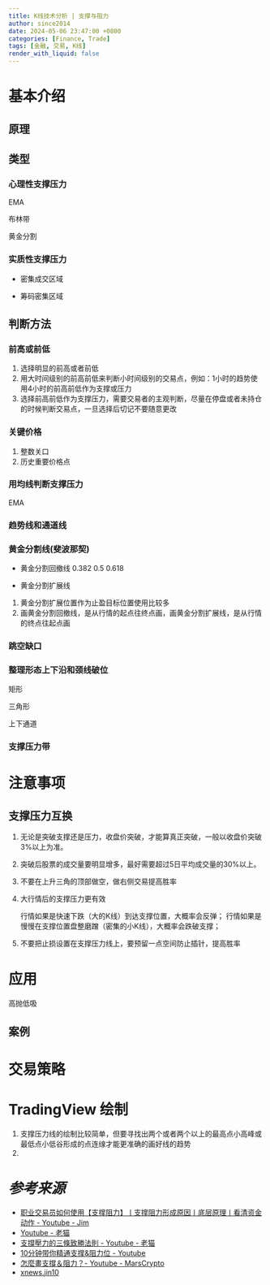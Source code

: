 ```yaml
---
title: K线技术分析 | 支撑与阻力
author: since2014
date: 2024-05-06 23:47:00 +0800
categories: [Finance, Trade]
tags: [金融, 交易, K线]
render_with_liquid: false
---
```


# 基本介绍

## 原理

## 类型

### 心理性支撑压力

EMA

布林带

黄金分割

### 实质性支撑压力

+ 密集成交区域

+ 筹码密集区域

## 判断方法

### 前高或前低

1. 选择明显的前高或者前低
2. 用大时间级别的前高前低来判断小时间级别的交易点，例如：1小时的趋势使用4小时的前高前低作为支撑或压力
3. 选择前高前低作为支撑压力，需要交易者的主观判断，尽量在停盘或者未持仓的时候判断交易点，一旦选择后切记不要随意更改

### 关键价格

1. 整数关口
2. 历史重要价格点

### 用均线判断支撑压力

EMA

### 趋势线和通道线



### 黄金分割线(斐波那契)

+ 黄金分割回撤线
0.382 0.5  0.618

+ 黄金分割扩展线

1. 黄金分割扩展位置作为止盈目标位置使用比较多
2. 画黄金分割回撤线，是从行情的起点往终点画，画黄金分割扩展线，是从行情的终点往起点画

### 跳空缺口

### 整理形态上下沿和颈线破位



矩形

三角形

上下通道

### 支撑压力带

# 注意事项



## 支撑压力互换


1. 无论是突破支撑还是压力，收盘价突破，才能算真正突破，一般以收盘价突破3%以上为准。

2. 突破后股票的成交量要明显增多，最好需要超过5日平均成交量的30%以上。

3. 不要在上升三角的顶部做空，做右侧交易提高胜率

4. 大行情后的支撑压力更有效

    行情如果是快速下跌（大的K线）到达支撑位置，大概率会反弹；
    行情如果是慢慢在支撑位置盘整磨蹭（密集的小K线），大概率会跌破支撑；
5. 不要把止损设置在支撑压力线上，要预留一点空间防止插针，提高胜率 

# 应用

高抛低吸

## 案例

# 交易策略



# TradingView 绘制

1. 支撑压力线的绘制比较简单，但要寻找出两个或者两个以上的最高点小高峰或最低点小低谷形成的点连缐才能更准确的画好线的趋势
2. 

# *参考来源*

+ [职业交易员如何使用【支撑阻力】丨支撑阻力形成原因丨底层原理丨看清资金动作 - Youtube - Jim](https://www.bilibili.com/video/BV1aR4y1373S/?share_source=copy_web&vd_source=a7e2e29c5945b0a6425c0fe52c77a32e)
+ [Youtube - 老猫](https://www.youtube.com/watch?v=6pZYggjm9B8)
+ [支撐壓力的三條致勝法則 - Youtube - 老猫](https://youtu.be/V8od5YVSJkg?si=ISFktcAS37NwF7mX)
+ [10分钟带你精通支撑&阻力位 - Youtube](https://youtu.be/TUSGeTt2oMQ?si=CfyhhWTQfJQFWfgW)
+ [怎麼畫支撐＆阻力？- Youtube - MarsCrypto](https://youtu.be/9VZxoDgo29Y?si=HlCESiGQEsGRFUMc)
+ [xnews.jin10](https://xnews.jin10.com/details/90560)